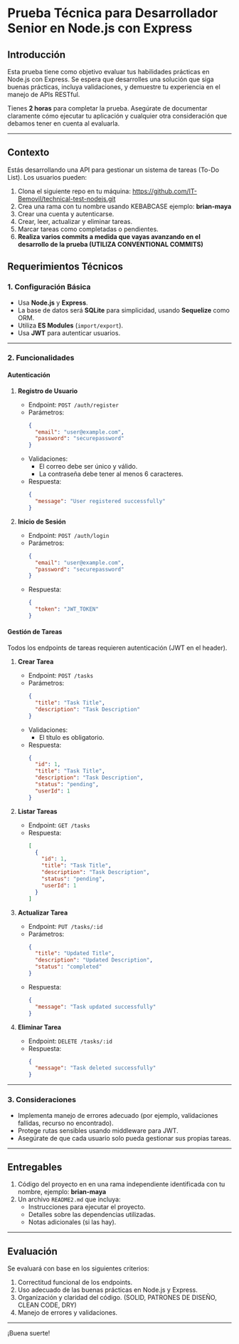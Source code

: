 # Prueba Técnica para Desarrollador Senior en Node.js con Express

## Introducción
Esta prueba tiene como objetivo evaluar tus habilidades prácticas en Node.js con Express. Se espera que desarrolles una solución que siga buenas prácticas, incluya validaciones, y demuestre tu experiencia en el manejo de APIs RESTful.

Tienes **2 horas** para completar la prueba. Asegúrate de documentar claramente cómo ejecutar tu aplicación y cualquier otra consideración que debamos tener en cuenta al evaluarla.

---

## Contexto
Estás desarrollando una API para gestionar un sistema de tareas (To-Do List). Los usuarios pueden:
1. Clona el siguiente repo en tu máquina: https://github.com/IT-Bemovil/technical-test-nodejs.git
2. Crea una rama con tu nombre usando KEBABCASE ejemplo: **brian-maya**
3. Crear una cuenta y autenticarse.
4. Crear, leer, actualizar y eliminar tareas.
5. Marcar tareas como completadas o pendientes.
6. **Realiza varios commits a medida que vayas avanzando en el desarrollo de la prueba (UTILIZA CONVENTIONAL COMMITS)**

## Requerimientos Técnicos

### 1. Configuración Básica
- Usa **Node.js** y **Express**.
- La base de datos será **SQLite** para simplicidad, usando **Sequelize** como ORM.
- Utiliza **ES Modules** (`import/export`).
- Usa **JWT** para autenticar usuarios.

---

### 2. Funcionalidades

#### **Autenticación**
1. **Registro de Usuario**
   - Endpoint: `POST /auth/register`
   - Parámetros:
     ```json
     {
       "email": "user@example.com",
       "password": "securepassword"
     }
     ```
   - Validaciones:
     - El correo debe ser único y válido.
     - La contraseña debe tener al menos 6 caracteres.
   - Respuesta:
     ```json
     {
       "message": "User registered successfully"
     }
     ```

2. **Inicio de Sesión**
   - Endpoint: `POST /auth/login`
   - Parámetros:
     ```json
     {
       "email": "user@example.com",
       "password": "securepassword"
     }
     ```
   - Respuesta:
     ```json
     {
       "token": "JWT_TOKEN"
     }
     ```

#### **Gestión de Tareas**
Todos los endpoints de tareas requieren autenticación (JWT en el header).

1. **Crear Tarea**
   - Endpoint: `POST /tasks`
   - Parámetros:
     ```json
     {
       "title": "Task Title",
       "description": "Task Description"
     }
     ```
   - Validaciones:
     - El título es obligatorio.
   - Respuesta:
     ```json
     {
       "id": 1,
       "title": "Task Title",
       "description": "Task Description",
       "status": "pending",
       "userId": 1
     }
     ```

2. **Listar Tareas**
   - Endpoint: `GET /tasks`
   - Respuesta:
     ```json
     [
       {
         "id": 1,
         "title": "Task Title",
         "description": "Task Description",
         "status": "pending",
         "userId": 1
       }
     ]
     ```

3. **Actualizar Tarea**
   - Endpoint: `PUT /tasks/:id`
   - Parámetros:
     ```json
     {
       "title": "Updated Title",
       "description": "Updated Description",
       "status": "completed"
     }
     ```
   - Respuesta:
     ```json
     {
       "message": "Task updated successfully"
     }
     ```

4. **Eliminar Tarea**
   - Endpoint: `DELETE /tasks/:id`
   - Respuesta:
     ```json
     {
       "message": "Task deleted successfully"
     }
     ```

---

### 3. Consideraciones
- Implementa manejo de errores adecuado (por ejemplo, validaciones fallidas, recurso no encontrado).
- Protege rutas sensibles usando middleware para JWT.
- Asegúrate de que cada usuario solo pueda gestionar sus propias tareas.

---

## Entregables
1. Código del proyecto en en una rama independiente identificada con tu nombre, ejemplo: **brian-maya**
2. Un archivo `README2.md` que incluya:
   - Instrucciones para ejecutar el proyecto.
   - Detalles sobre las dependencias utilizadas.
   - Notas adicionales (si las hay).

---

## Evaluación
Se evaluará con base en los siguientes criterios:
1. Correctitud funcional de los endpoints.
2. Uso adecuado de las buenas prácticas en Node.js y Express.
3. Organización y claridad del código. (SOLID, PATRONES DE DISEÑO, CLEAN CODE, DRY)
4. Manejo de errores y validaciones.

---

¡Buena suerte!
